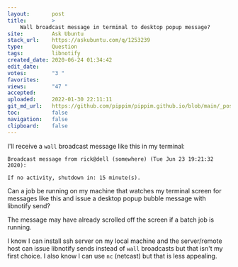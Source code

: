 ```yaml
---
layout:       post
title:        >
    Wall broadcast message in terminal to desktop popup message?
site:         Ask Ubuntu
stack_url:    https://askubuntu.com/q/1253239
type:         Question
tags:         libnotify
created_date: 2020-06-24 01:34:42
edit_date:    
votes:        "3 "
favorites:    
views:        "47 "
accepted:     
uploaded:     2022-01-30 22:11:11
git_md_url:   https://github.com/pippim/pippim.github.io/blob/main/_posts/2020/2020-06-24-Wall-broadcast-message-in-terminal-to-desktop-popup-message_.md
toc:          false
navigation:   false
clipboard:    false
---
```


I'll receive a `wall` broadcast message like this in my terminal:

``` 
Broadcast message from rick@dell (somewhere) (Tue Jun 23 19:21:32 2020):       
                                                                               
If no activity, shutdown in: 15 minute(s).
```

Can a job be running on my machine that watches my terminal screen for messages like this and issue a desktop popup bubble message with libnotify send?

The message may have already scrolled off the screen if a batch job is running.

I know I can install ssh server on my local machine and the server/remote host can issue libnotify sends instead of `wall` broadcasts but that isn't my first choice. I also know I can use `nc` (netcast) but that is less appealing.
